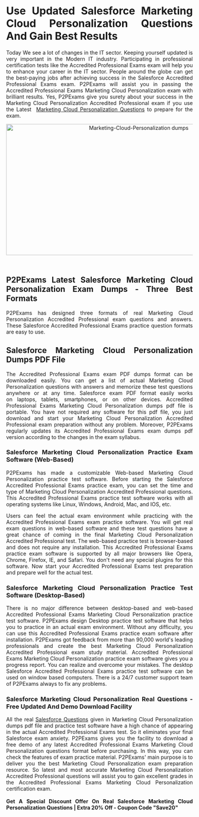 <h1 style="text-align: justify;"><strong>Use Updated Salesforce Marketing Cloud Personalization Questions And Gain Best Results</strong></h1>

<p style="text-align: justify;">Today We see a lot of changes in the IT sector. Keeping yourself updated is very important in the Modern IT industry. Participating in professional certification tests like the Accredited Professional Exams exam will help you to enhance your career in the IT sector. People around the globe can get the best-paying jobs after achieving success in the Salesforce Accredited Professional Exams exam. P2PExams will assist&nbsp;you in passing the Accredited Professional Exams Marketing Cloud Personalization exam with brilliant results.&nbsp;Yes, P2PExams give you surety about your success in the Marketing Cloud Personalization Accredited Professional&nbsp;exam if you use the Latest&nbsp; <a href="https://www.p2pexams.com/salesforce/pdf/marketing-cloud-personalization">Marketing Cloud Personalization Questions</a> to prepare for the exam.&nbsp;</p>

<p style="text-align: center;"><a href="https://www.p2pexams.com/products/marketing-cloud-personalization"><img alt="Marketing-Cloud-Personalization dumps " src="https://i.ibb.co/hD4gsPW/p2p1.jpg" style="width: 700px; height: 354px;" /></a></p>

<h2 style="text-align: justify;"><br />
<strong>P2PExams Latest&nbsp;Salesforce Marketing Cloud Personalization Exam Dumps - Three Best Formats</strong></h2>

<p style="text-align: justify;">P2PExams has designed three formats of real Marketing Cloud Personalization Accredited Professional exam&nbsp;questions&nbsp;and answers. These Salesforce Accredited Professional Exams practice question formats are easy to use.</p>

<h2 style="text-align: justify;"><strong>Salesforce Marketing Cloud Personalization Dumps PDF File</strong></h2>

<p style="text-align: justify;">The Accredited Professional Exams exam PDF dumps format can be downloaded easily. You can get a list of actual Marketing Cloud Personalization questions with answers and memorize these test questions anywhere or at any time. Salesforce exam PDF format easily works on&nbsp;laptops, tablets, smartphones, or on&nbsp;other devices. Accredited Professional Exams&nbsp;Marketing Cloud Personalization dumps pdf file is portable. You have not required any software for this pdf file, you just download and&nbsp;start&nbsp;your Marketing Cloud Personalization Accredited Professional exam preparation&nbsp;without any problem.&nbsp;Moreover, P2PExams regularly updates its Accredited Professional Exams exam dumps pdf version&nbsp;according to the changes in the exam syllabus.</p>

<h3 style="text-align: justify;"><strong>Salesforce Marketing Cloud Personalization Practice Exam Software (Web-Based)</strong></h3>

<p style="text-align: justify;">P2PExams has made a customizable Web-based Marketing Cloud Personalization practice test software. Before starting&nbsp;the Salesforce Accredited Professional Exams practice exam, you can set the time and type of Marketing Cloud Personalization Accredited Professional questions. This Accredited Professional Exams practice test software&nbsp;works with all operating systems like Linux, Windows, Android, Mac, and&nbsp;IOS, etc.</p>

<p style="text-align: justify;">Users can feel the actual exam environment while practicing with the Accredited Professional Exams exam practice software. You will get real exam questions in web-based software and these test questions have a great chance of coming in the final Marketing Cloud Personalization Accredited Professional test. The web-based practice test is browser-based and does not require any installation. This Accredited Professional Exams practice exam software is supported by all major browsers like Opera, Chrome, Firefox, IE, and Safari. You don&#39;t need any special plugins for&nbsp;this software. Now start your Accredited Professional Exams test preparation and prepare well for the actual test.</p>

<h3 style="text-align: justify;"><strong>Salesforce Marketing Cloud Personalization Practice Test Software (Desktop-Based)</strong></h3>

<p style="text-align: justify;">There is no major difference between desktop-based and web-based Accredited Professional Exams Marketing Cloud Personalization practice test software. P2PExams design Desktop practice test software that helps you to practice in an actual exam environment. Without any difficulty, you can use this Accredited Professional Exams practice exam software after installation. P2PExams got feedback from more than 90,000 world&#39;s leading professionals and create the best Marketing Cloud Personalization Accredited Professional exam study&nbsp;material.&nbsp;Accredited Professional Exams Marketing Cloud Personalization practice exam software gives you a progress report. You can realize and overcome your mistakes. The desktop Salesforce Accredited Professional Exams&nbsp;practice test software can be used on window&nbsp;based computers. There is a 24/7 customer support team of P2PExams always to fix any problems.</p>

<h3 style="text-align: justify;"><strong>Salesforce Marketing Cloud Personalization Real Questions - Free Updated And Demo Download Facility</strong></h3>

<p style="text-align: justify;">All the real <a href="https://www.p2pexams.com/salesforce">Salesforce&nbsp;Questions</a> given in Marketing Cloud Personalization dumps pdf file and practice test software have a high chance of appearing in the actual Accredited Professional Exams test. So it eliminates your final Salesforce exam anxiety. P2PExams gives you the facility to download a free demo of any latest&nbsp;Accredited Professional Exams Marketing Cloud Personalization questions format before purchasing. In this way, you can check the features of exam practice material. P2PExams&#39; main purpose is to deliver you the best Marketing Cloud Personalization exam preparation resource.&nbsp;So latest and most accurate Marketing Cloud Personalization Accredited Professional questions will assist you to gain excellent grades in the Accredited Professional Exams Marketing Cloud Personalization certification exam.<br />
<br />
<strong>Get A Special Discount Offer On Real Salesforce Marketing Cloud Personalization Questions | Extra 20% Off - Coupon Code &quot;Save20&quot;</strong></p>
